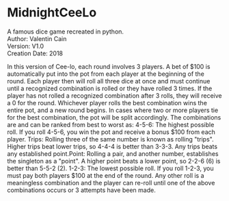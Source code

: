 # MidnightCeeLo 
A famous dice game recreated in python.\
Author: Valentin Cain\
Version: V1.0\
Creation Date: 2018


 In this version of Cee-lo, each round involves 3 players. A bet of $100 is automatically put into the pot from 
each player at the beginning of the round. Each player then will roll all three dice at once and must continue until a 
recognized combination is rolled or they have rolled 3 times. If the player has not rolled a recognized combination after 3 rolls, they will receive a 0 for the round. Whichever player rolls the best combination wins the entire pot, and a
new round begins. In cases where two or more players tie for the best combination, the pot will be split
accordingly. The combinations are and can be ranked from best to worst as: 4-5-6:
The highest possible roll. If you roll 4-5-6, you win the pot and receive a bonus $100 from each player.
Trips: Rolling three of the same number is known as rolling "trips". Higher trips beat lower trips, so 4-4-4 
is better than 3-3-3. Any trips beats any established point.Point: Rolling a pair, and another number, establishes the singleton as a "point". A higher point beats a lower point, so 2-2-6 (6) is better than 5-5-2 (2). 1-2-3: The lowest possible roll. If you roll 1-2-3, you must pay both players $100 at the end of the round. Any other roll is a meaningless combination and the player can re-roll until one of the above combinations occurs or 3 attempts have been made.
